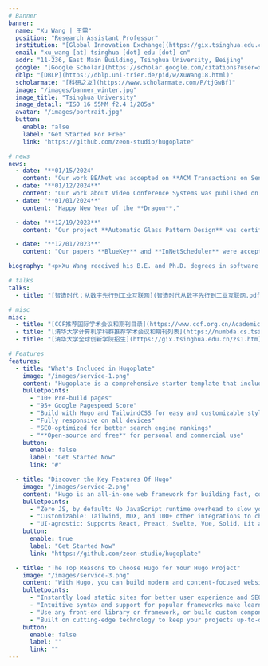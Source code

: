 ```yaml
---
# Banner
banner:
  name: "Xu Wang | 王需"
  position: "Research Assistant Professor"
  institution: "[Global Innovation Exchange](https://gix.tsinghua.edu.cn/), Tsinghua University"
  email: "xu_wang [at] tsinghua [dot] edu [dot] cn"
  addr: "11-236, East Main Building, Tsinghua University, Beijing"
  google: "[Google Scholar](https://scholar.google.com/citations?user=xxYiqkIAAAAJ)"
  dblp: "[DBLP](https://dblp.uni-trier.de/pid/w/XuWang18.html)"
  scholarmate: "[科研之友](https://www.scholarmate.com/P/tjGwBf)"
  image: "/images/banner_winter.jpg"
  image_title: "Tsinghua University"
  image_detail: "ISO 16 55MM f2.4 1/205s"
  avatar: "/images/portrait.jpg"
  button:
    enable: false
    label: "Get Started For Free"
    link: "https://github.com/zeon-studio/hugoplate"

# news
news:
  - date: "**01/15/2024"
    content: "Our work BEANet was accepted on **ACM Transactions on Sensor Networks**."
  - date: "**01/12/2024**"
    content: "Our work about Video Conference Systems was published on **IEEE Transactions on Consumer Electronics**."
  - date: "**01/01/2024**"
    content: "Happy New Year of the **Dragon**."

  - date: "**12/19/2023**"
    content: "Our project **Automatic Glass Pattern Design** was certified by **Chinese Institute of Electronics**."

  - date: "**12/01/2023**"
    content: "Our papers **BlueKey** and **InNetScheduler** were accepted by **IEEE INFOCOM 2024**."

biography: "<p>Xu Wang received his B.E. and Ph.D. degrees in software engineering from Tsinghua University, Beijing, in 2015 and 2020, respectively. He is a research assistant professor at the Global Innovation Exchange, Tsinghua University, Beijing. He is a member of CCF, ACM, and IEEE. His research interests include the Industrial Internet, Edge Computing, and Internet of Things.</p><p>He is also cooperating with Fuyao Group for digital intelligence manufacturing.</p>"

# talks
talks:
  - title: "[智造时代：从数字先行到工业互联网](智造时代从数字先行到工业互联网.pdf)"

# misc
misc:
  - title: "[CCF推荐国际学术会议和期刊目录](https://www.ccf.org.cn/Academic_Evaluation/CN/)"
  - title: "[清华大学计算机学科群推荐学术会议和期刊列表](https://numbda.cs.tsinghua.edu.cn/~yuwj/TH-CPL.pdf)"
  - title: "[清华大学全球创新学院招生](https://gix.tsinghua.edu.cn/zs1.htm)"

# Features
features:
  - title: "What's Included in Hugoplate"
    image: "/images/service-1.png"
    content: "Hugoplate is a comprehensive starter template that includes everything you need to get started with your Hugo project. What's Included in Hugoplate"
    bulletpoints:
      - "10+ Pre-build pages"
      - "95+ Google Pagespeed Score"
      - "Build with Hugo and TailwindCSS for easy and customizable styling"
      - "Fully responsive on all devices"
      - "SEO-optimized for better search engine rankings"
      - "**Open-source and free** for personal and commercial use"
    button:
      enable: false
      label: "Get Started Now"
      link: "#"

  - title: "Discover the Key Features Of Hugo"
    image: "/images/service-2.png"
    content: "Hugo is an all-in-one web framework for building fast, content-focused websites. It offers a range of exciting features for developers and website creators. Some of the key features are:"
    bulletpoints:
      - "Zero JS, by default: No JavaScript runtime overhead to slow you down."
      - "Customizable: Tailwind, MDX, and 100+ other integrations to choose from."
      - "UI-agnostic: Supports React, Preact, Svelte, Vue, Solid, Lit and more."
    button:
      enable: true
      label: "Get Started Now"
      link: "https://github.com/zeon-studio/hugoplate"

  - title: "The Top Reasons to Choose Hugo for Your Hugo Project"
    image: "/images/service-3.png"
    content: "With Hugo, you can build modern and content-focused websites without sacrificing performance or ease of use."
    bulletpoints:
      - "Instantly load static sites for better user experience and SEO."
      - "Intuitive syntax and support for popular frameworks make learning and using Hugo a breeze."
      - "Use any front-end library or framework, or build custom components, for any project size."
      - "Built on cutting-edge technology to keep your projects up-to-date with the latest web standards."
    button:
      enable: false
      label: ""
      link: ""
---
```

